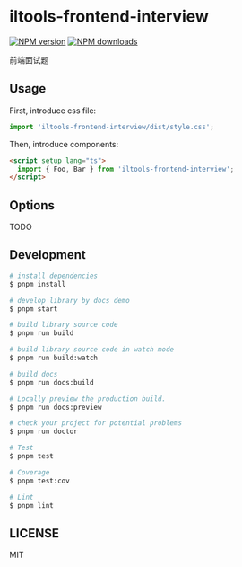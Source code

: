 # iltools-frontend-interview

[![NPM version](https://img.shields.io/npm/v/iltools-frontend-interview.svg?style=flat)](https://npmjs.org/package/iltools-frontend-interview)
[![NPM downloads](http://img.shields.io/npm/dm/iltools-frontend-interview.svg?style=flat)](https://npmjs.org/package/iltools-frontend-interview)

前端面试题

## Usage

First, introduce css file:

```ts
import 'iltools-frontend-interview/dist/style.css';
```

Then, introduce components:

```html
<script setup lang="ts">
  import { Foo, Bar } from 'iltools-frontend-interview';
</script>
```

## Options

TODO

## Development

```bash
# install dependencies
$ pnpm install

# develop library by docs demo
$ pnpm start

# build library source code
$ pnpm run build

# build library source code in watch mode
$ pnpm run build:watch

# build docs
$ pnpm run docs:build

# Locally preview the production build.
$ pnpm run docs:preview

# check your project for potential problems
$ pnpm run doctor

# Test
$ pnpm test

# Coverage
$ pnpm test:cov

# Lint
$ pnpm lint
```

## LICENSE

MIT
